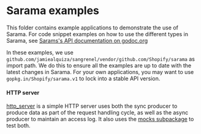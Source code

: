 # Sarama examples

This folder contains example applications to demonstrate the use of Sarama. For code snippet examples on how to use the different types in Sarama, see [Sarams's API documentation on godoc.org](https://godoc.org/github.com/jamiealquiza/sangrenel/vendor/github.com/Shopify/sarama)

In these examples, we use `github.com/jamiealquiza/sangrenel/vendor/github.com/Shopify/sarama` as import path. We do this to ensure all the examples are up to date with the latest changes in Sarama. For your own applications, you may want to use `gopkg.in/Shopify/sarama.v1` to lock into a stable API version.

#### HTTP server

[http_server](./http_server) is a simple HTTP server uses both the sync producer to produce data as part of the request handling cycle, as well as the async producer to maintain an access log. It also uses the [mocks subpackage](https://godoc.org/github.com/jamiealquiza/sangrenel/vendor/github.com/Shopify/sarama/mocks) to test both.
